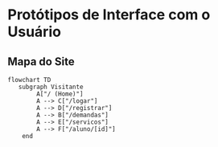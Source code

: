 # Protótipos de Interface com o Usuário

## Mapa do Site

```mermaid
flowchart TD
   subgraph Visitante
        A["/ (Home)"]
        A --> C["/logar"]
        A --> D["/registrar"]
        A --> B["/demandas"]
        A --> E["/servicos"]
        A --> F["/aluno/[id]"]
    end
```
